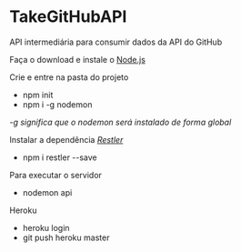 # TakeGitHubAPI
API intermediária para consumir dados da API do GitHub

Faça o download e instale o [Node.js](https://nodejs.org/en/download/)

Crie e entre na pasta do projeto
* npm init
* npm i -g nodemon

_-g significa que o nodemon será instalado de forma global_

Instalar a dependência *[Restler](https://github.com/danwrong/restler)*
* npm i restler --save

Para executar o servidor
* nodemon api

Heroku
* heroku login
* git push heroku master